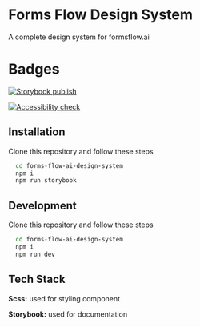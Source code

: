 
# Forms Flow Design System

A complete design system for formsflow.ai

# Badges
[![Storybook publish](https://github.com/AOT-Technologies/forms-flow-ai-design-system/actions/workflows/storybook.cd.yml/badge.svg)](https://github.com/AOT-Technologies/forms-flow-ai-design-system/actions/workflows/storybook.cd.yml)

[![Accessibility check](https://github.com/AOT-Technologies/forms-flow-ai-design-system/actions/workflows/storybook.ci.yml/badge.svg)](https://github.com/AOT-Technologies/forms-flow-ai-design-system/actions/workflows/storybook.ci.yml)

## Installation

Clone this repository and follow these steps

```bash
  cd forms-flow-ai-design-system
  npm i
  npm run storybook
```
## Development

Clone this repository and follow these steps

```bash
  cd forms-flow-ai-design-system
  npm i
  npm run dev
```

    
## Tech Stack

**Scss:** used for styling component

**Storybook:** used for documentation

